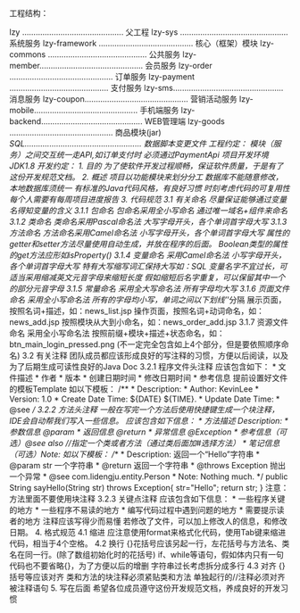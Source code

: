 
 工程结构：

 lzy ............................................. 父工程
     lzy-sys ................................................ 系统服务
     lzy-framework .......................................... 核心（框架）模块
     lzy-commons ............................................ 公共服务
     lzy-member.............................................. 会员服务
     lzy-order .............................................. 订单服务
     lzy-payment ............................................ 支付服务
     lzy-sms................................................. 消息服务
     lzy-coupon.............................................. 营销活动服务
     lzy-mobile.............................................. 手机端服务
     lzy-backend............................................. WEB管理端
     lzy-goods .............................................. 商品模块(jar)
     _SQL.................................................... 数据脚本变更文件
 工程约定：
     模块（服务）之间交互统一走API,如订单支付时 必须通过PaymentApi 
     项目开发环境 JDK1.8
 开发约定：
     1. 目的
     为了使软件开发过程顺畅，保证软件质量，于是有了这份开发规范文档。
     2. 概述
         项目以功能模块来划分分工
         数据库不能随意修改，本地数据库须统一
         有标准的Java代码风格，有良好习惯
         时刻考虑代码的可复用性
         每个人需要有每周项目进度报告
     3. 代码规范
     3.1 有关命名
         尽量保证能够通过变量名得知变量的含义
     3.1.1 包命名
         包命名采用全小写命名
         通过唯一域名+组件来命名
     3.1.2 类命名
         类命名采用Pascal命名法
         大写字母开头，各个单词首字母大写
     3.1.3 方法命名
         方法命名采用Camel命名法
         小写字母开头，各个单词首字母大写
         属性的getter和setter方法尽量使用自动生成，并放在程序的后面。
         Boolean类型的属性的get方法应形如isProperty()
     3.1.4 变量命名
         采用Camel命名法
         小写字母开头，各个单词首字母大写
         特有大写缩写词汇保持大写如：SQL
         变量名字不宜过长，可适当采用缩减英文元音字母来缩短长度
         假如缩短后名字重复，可以保留其中一个的部分元音字母
     3.1.5 常量命名
         采用全大写命名法
         所有字母均大写
     3.1.6 页面文件命名
         采用全小写命名法
         所有的字母均小写，单词之间以下划线’_’分隔
         展示页面，按照名词+描述，如：news_list.jsp
         操作页面，按照名词+动词命名，如：news_add.jsp
         按照模块从大到小命名，如：news_order_add.jsp
     3.1.7 资源文件命名
         采用全小写命名法
         按照前缀+模块+描述+状态命名，如：btn_main_login_pressed.png
         (不一定完全包含如上4个部分，但是要依照顺序命名)
     3.2 有关注释
         团队成员都应该形成良好的写注释的习惯，方便以后阅读，以及为了后期生成可读性良好的Java Doc
     3.2.1 程序文件头注释
     应该包含如下：
         * 文件描述
         * 作者
         * 版本
         * 创建日期时间
         * 修改日期时间
         * 参考信息
     提前设置好文件的模板Template
     如以下模板：
         /**
          * Description: 
          * Author: KevinLee
          * Version: 1.0
          * Create Date Time: ${DATE} ${TIME}.
          * Update Date Time: 
          * @see 
          */
     3.2.2 方法头注释
     一般在写完一个方法后使用快捷键生成一个块注释，IDE会自动帮我们写入一些信息。
     应该包含如下信息：
         * 方法描述 Description:
         * 参数信息 @param
         * 返回信息 @return
         * 异常信息 @Exception
         * 参考信息（可选）@see also //指定一个类或者方法（通过类后面加#选择方法）
         * 笔记信息（可选）Note:
     如以下模板：
         /**
          * Description: 返回一个“Hello”字符串
          * @param str 一个字符串
          * @return 返回一个字符串
          * @throws Exception  抛出一个异常
          * @see com.lidengju.entity.Person
          * Note: Nothing much.
          */
         public  String  sayHello(String  str) throws  Exception{
             str="Hello";
           return  str;
         }
     注意：方法里面不要使用块注释
     3.2.3 关键点注释
     应该包含如下信息：
     * 一些程序关键的地方
     * 一些程序不易读的地方
     * 编写代码过程中遇到问题的地方
     * 需要提示读者的地方
         注释应该写得少而易懂
         若修改了文件，可以加上修改人的信息，和修改日期。
     4. 格式规范
     4.1 缩进
     应注意使用format来格式化代码，使用Tab键来缩进代码，相当于4个空格。
     4.2 换行
         {}花括号应该另起一行，左花括号与方法名、类名在同一行。(除了数组初始化时的花括号)
         if、while等语句，假如体内只有一句代码也不要省略{}，为了方便以后的增删
         字符串过长考虑拆分成多行
     4.3 对齐
         {}括号等应该对齐
         类和方法的块注释必须紧贴类和方法
         单独起行的//注释必须对齐被注释语句
     5. 写在后面
         希望各位成员遵守这份开发规范文档，养成良好的开发习惯
